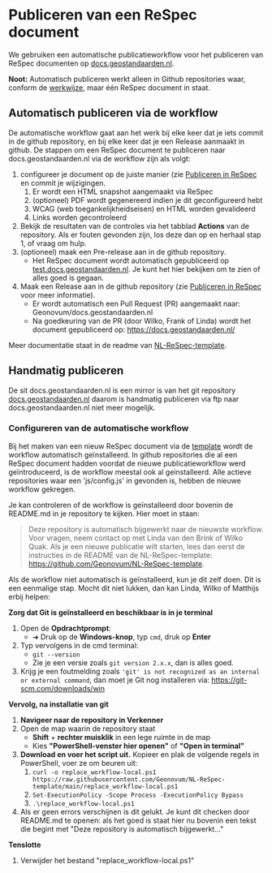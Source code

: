 # Publiceren van een ReSpec document

We gebruiken een automatische publicatieworkflow voor het publiceren van ReSpec documenten op [docs.geostandaarden.nl](https://docs.geostandaarden.nl). 

**Noot:**
Automatisch publiceren werkt alleen in Github repositories waar, conform de [werkwijze](./index.md#respec-via-markdown), maar één ReSpec document in staat. 

## Automatisch publiceren via de workflow

De automatische workflow gaat aan het werk bij elke keer dat je iets commit in de github repository, en bij elke keer dat je een Release aanmaakt in github. De stappen om een ReSpec document te publiceren naar docs.geostandaarden.nl via de workflow zijn als volgt:

1. configureer je document op de juiste manier (zie [Publiceren in ReSpec](./index.md#publiceren-in-respec) en commit je wijzigingen.
    1. Er wordt een HTML snapshot aangemaakt via ReSpec
    1. (optioneel) PDF wordt gegenereerd indien je dit geconfigureerd hebt
    1. WCAG (web toegankelijkheidseisen) en HTML worden gevalideerd
    1. Links worden gecontroleerd
1. Bekijk de resultaten van de controles via het tabblad **Actions** van de repository. Als er fouten gevonden zijn, los deze dan op en herhaal stap 1, of vraag om hulp.
1. (optioneel) maak een Pre-release aan in de github repository. 
    - Het ReSpec document wordt automatisch gepubliceerd op [test.docs.geostandaarden.nl](https://test.docs.geostandaarden.nl/). Je kunt het hier bekijken om te zien of alles goed is gegaan.
1. Maak een Release aan in de github repository (zie [Publiceren in ReSpec](./index.md#publiceren-in-respec) voor meer informatie). 
    - Er wordt automatisch een Pull Request (PR) aangemaakt naar: Geonovum/docs.geostandaarden.nl
    - Na goedkeuring van de PR (door Wilko, Frank of Linda) wordt het document gepubliceerd op: https://docs.geostandaarden.nl/

Meer documentatie staat in de readme van [NL-ReSpec-template](https://github.com/Geonovum/NL-ReSpec-template?tab=readme-ov-file#automatische-checks-en-build).

## Handmatig publiceren
De sit docs.geostandaarden.nl is een mirror is van het git repository [docs.geostandaarden.nl](https://github.com/Geonovum/docs.geostandaarden.nl/) daarom is handmatig publiceren via ftp naar docs.geostandaarden.nl niet meer mogelijk.


### Configureren van de automatische workflow

Bij het maken van een nieuw ReSpec document via de [template](https://github.com/Geonovum/NL-ReSpec-template) wordt de workflow automatisch geïnstalleerd. In github repositories die al een ReSpec document hadden voordat de nieuwe publicatieworkflow werd geïntroduceerd, is de workflow meestal ook al geinstalleerd. Alle actieve repositories waar een 'js/config.js' in gevonden is, hebben de nieuwe workflow gekregen.

Je kan controleren of de workflow is geïnstalleerd door bovenin de README.md in je repository te kijken. Hier moet in staan: 

> Deze repository is automatisch bijgewerkt naar de nieuwste workflow. Voor vragen, neem contact op met Linda van den Brink of Wilko Quak.
> Als je een nieuwe publicatie wilt starten, lees dan eerst de instructies in de README van de NL-ReSpec-template: https://github.com/Geonovum/NL-ReSpec-template.

Als de workflow niet automatisch is geïnstalleerd, kun je dit zelf doen. Dit is een eenmalige stap. Mocht dit niet lukken, dan kan Linda, Wilko of Matthijs erbij helpen:

**Zorg dat Git is geïnstalleerd en beschikbaar is in je terminal**

1. Open de **Opdrachtprompt**:
    - ➜ Druk op de **Windows-knop**, typ `cmd`, druk op **Enter**
1. Typ vervolgens in de cmd terminal:
    - `git --version`
    - Zie je een versie zoals `git version 2.x.x`, dan is alles goed.
1. Krijg je een foutmelding zoals `'git' is not recognized as an internal or external command`, dan moet je Git nog installeren via: https://git-scm.com/downloads/win
 
**Vervolg, na installatie van git**

1. **Navigeer naar de repository in Verkenner**
1. Open de map waarin de repository staat
    - **Shift** + **rechter muisklik** in een lege ruimte in de map
    - Kies **"PowerShell-venster hier openen"** of **"Open in terminal"**
1. **Download en voer het script uit.**  Kopieer en plak de volgende regels in PowerShell, voer ze om beuren uit:
    1. `curl -o replace_workflow-local.ps1 https://raw.githubusercontent.com/Geonovum/NL-ReSpec-template/main/replace_workflow-local.ps1`
    1. `Set-ExecutionPolicy -Scope Process -ExecutionPolicy Bypass`
    1. `.\replace_workflow-local.ps1`
1. Als er geen errors verschijnen is dit gelukt. Je kunt dit checken door README.md te openen: als het goed is staat hier nu bovenin een tekst die begint met "Deze repository is automatisch bijgewerkt..."

**Tenslotte**

1. Verwijder het bestand "replace_workflow-local.ps1"

